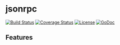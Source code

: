 # jsonrpc

[![Build Status](https://travis-ci.org/mushroomsir/socket.svg?branch=master)](https://travis-ci.org/mushroomsir/socket)
[![Coverage Status](http://img.shields.io/coveralls/mushroomsir/socket.svg?style=flat-square)](https://coveralls.io/r/mushroomsir/socket)
[![License](http://img.shields.io/badge/license-mit-blue.svg?style=flat-square)](https://raw.githubusercontent.com/mushroomsir/socket/master/LICENSE)
[![GoDoc](http://img.shields.io/badge/go-documentation-blue.svg?style=flat-square)](http://godoc.org/github.com/mushroomsir/socket)

## Features